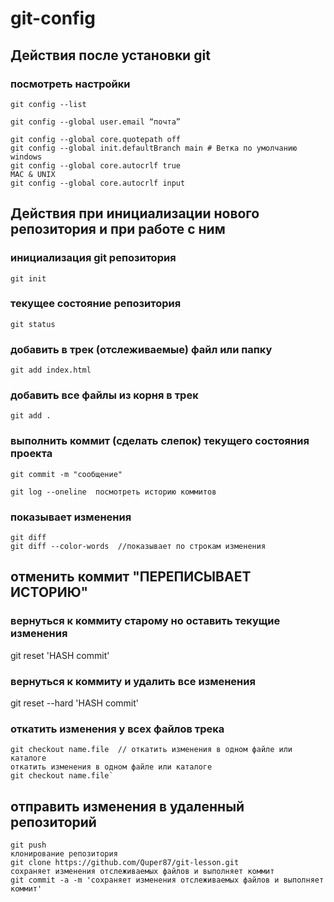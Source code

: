 # git-config

## Действия после установки git

### посмотреть настройки

```
git config --list
```

```git config --global user.name “имя”
git config --global user.email “почта”
```


```git config --global core.safecrlf warn
git config --global core.quotepath off
git config --global init.defaultBranch main # Ветка по умолчанию
windows
git config --global core.autocrlf true
MAC & UNIX
git config --global core.autocrlf input
```

## Действия при инициализации нового репозитория и при работе с ним

### инициализация git репозитория
`git init`

### текущее состояние репозитория
`git status`

### добавить в трек (отслеживаемые) файл или папку
`git add index.html`

### добавить все файлы из корня в трек
`git add .`

### выполнить коммит (сделать слепок) текущего состояния проекта
`git commit -m "сообщение"`

`git log --oneline  посмотреть историю коммитов`

### показывает изменения

```shell
git diff
git diff --color-words  //показывает по строкам изменения
```

## отменить коммит "ПЕРЕПИСЫВАЕТ ИСТОРИЮ"

### вернуться к коммиту старому но оставить текущие изменения
git reset 'HASH commit'

### вернуться к коммиту и удалить все изменения
git reset --hard 'HASH commit'

### откатить изменения у всех файлов трека
```git checkout .  
git checkout name.file  // откатить изменения в одном файле или каталоге
откатить изменения в одном файле или каталоге
git checkout name.file`
```

## отправить изменения в удаленный репозиторий
```
git push 
клонирование репозитория
git clone https://github.com/Quper87/git-lesson.git
сохраняет изменения отслеживаемых файлов и выполняет коммит
git commit -a -m 'сохраняет изменения отслеживаемых файлов и выполняет коммит'
```


